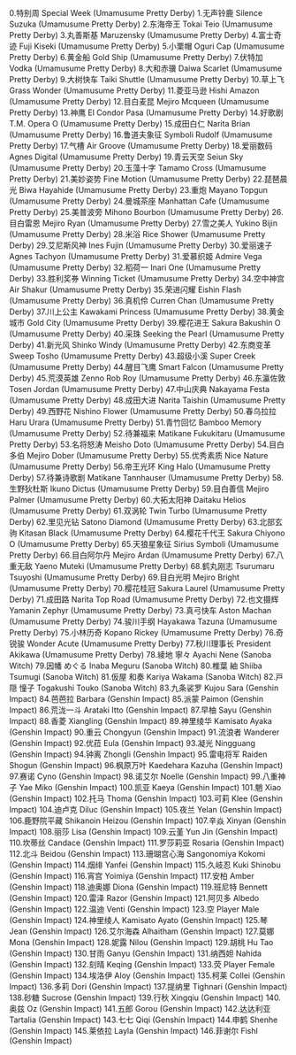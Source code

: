 0.特别周 Special Week (Umamusume Pretty Derby)
1.无声铃鹿 Silence Suzuka (Umamusume Pretty Derby)
2.东海帝王 Tokai Teio (Umamusume Pretty Derby)
3.丸善斯基 Maruzensky (Umamusume Pretty Derby)
4.富士奇迹 Fuji Kiseki (Umamusume Pretty Derby)
5.小栗帽 Oguri Cap (Umamusume Pretty Derby)
6.黄金船 Gold Ship (Umamusume Pretty Derby)
7.伏特加 Vodka (Umamusume Pretty Derby)
8.大和赤骥 Daiwa Scarlet (Umamusume Pretty Derby)
9.大树快车 Taiki Shuttle (Umamusume Pretty Derby)
10.草上飞 Grass Wonder (Umamusume Pretty Derby)
11.菱亚马逊 Hishi Amazon (Umamusume Pretty Derby)
12.目白麦昆 Mejiro Mcqueen (Umamusume Pretty Derby)
13.神鹰 El Condor Pasa (Umamusume Pretty Derby)
14.好歌剧 T.M. Opera O (Umamusume Pretty Derby)
15.成田白仁 Narita Brian (Umamusume Pretty Derby)
16.鲁道夫象征 Symboli Rudolf (Umamusume Pretty Derby)
17.气槽 Air Groove (Umamusume Pretty Derby)
18.爱丽数码 Agnes Digital (Umamusume Pretty Derby)
19.青云天空 Seiun Sky (Umamusume Pretty Derby)
20.玉藻十字 Tamamo Cross (Umamusume Pretty Derby)
21.美妙姿势 Fine Motion (Umamusume Pretty Derby)
22.琵琶晨光 Biwa Hayahide (Umamusume Pretty Derby)
23.重炮 Mayano Topgun (Umamusume Pretty Derby)
24.曼城茶座 Manhattan Cafe (Umamusume Pretty Derby)
25.美普波旁 Mihono Bourbon (Umamusume Pretty Derby)
26.目白雷恩 Mejiro Ryan (Umamusume Pretty Derby)
27.雪之美人 Yukino Bijin (Umamusume Pretty Derby)
28.米浴 Rice Shower (Umamusume Pretty Derby)
29.艾尼斯风神 Ines Fujin (Umamusume Pretty Derby)
30.爱丽速子 Agnes Tachyon (Umamusume Pretty Derby)
31.爱慕织姬 Admire Vega (Umamusume Pretty Derby)
32.稻荷一 Inari One (Umamusume Pretty Derby)
33.胜利奖券 Winning Ticket (Umamusume Pretty Derby)
34.空中神宫 Air Shakur (Umamusume Pretty Derby)
35.荣进闪耀 Eishin Flash (Umamusume Pretty Derby)
36.真机伶 Curren Chan (Umamusume Pretty Derby)
37.川上公主 Kawakami Princess (Umamusume Pretty Derby)
38.黄金城市 Gold City (Umamusume Pretty Derby)
39.樱花进王 Sakura Bakushin O (Umamusume Pretty Derby)
40.采珠 Seeking the Pearl (Umamusume Pretty Derby)
41.新光风 Shinko Windy (Umamusume Pretty Derby)
42.东商变革 Sweep Tosho (Umamusume Pretty Derby)
43.超级小溪 Super Creek (Umamusume Pretty Derby)
44.醒目飞鹰 Smart Falcon (Umamusume Pretty Derby)
45.荒漠英雄 Zenno Rob Roy (Umamusume Pretty Derby)
46.东瀛佐敦 Tosen Jordan (Umamusume Pretty Derby)
47.中山庆典 Nakayama Festa (Umamusume Pretty Derby)
48.成田大进 Narita Taishin (Umamusume Pretty Derby)
49.西野花 Nishino Flower (Umamusume Pretty Derby)
50.春乌拉拉 Haru Urara (Umamusume Pretty Derby)
51.青竹回忆 Bamboo Memory (Umamusume Pretty Derby)
52.待兼福来 Matikane Fukukitaru (Umamusume Pretty Derby)
53.名将怒涛 Meisho Doto (Umamusume Pretty Derby)
54.目白多伯 Mejiro Dober (Umamusume Pretty Derby)
55.优秀素质 Nice Nature (Umamusume Pretty Derby)
56.帝王光环 King Halo (Umamusume Pretty Derby)
57.待兼诗歌剧 Matikane Tannhauser (Umamusume Pretty Derby)
58.生野狄杜斯 Ikuno Dictus (Umamusume Pretty Derby)
59.目白善信 Mejiro Palmer (Umamusume Pretty Derby)
60.大拓太阳神 Daitaku Helios (Umamusume Pretty Derby)
61.双涡轮 Twin Turbo (Umamusume Pretty Derby)
62.里见光钻 Satono Diamond (Umamusume Pretty Derby)
63.北部玄驹 Kitasan Black (Umamusume Pretty Derby)
64.樱花千代王 Sakura Chiyono O (Umamusume Pretty Derby)
65.天狼星象征 Sirius Symboli (Umamusume Pretty Derby)
66.目白阿尔丹 Mejiro Ardan (Umamusume Pretty Derby)
67.八重无敌 Yaeno Muteki (Umamusume Pretty Derby)
68.鹤丸刚志 Tsurumaru Tsuyoshi (Umamusume Pretty Derby)
69.目白光明 Mejiro Bright (Umamusume Pretty Derby)
70.樱花桂冠 Sakura Laurel (Umamusume Pretty Derby)
71.成田路 Narita Top Road (Umamusume Pretty Derby)
72.也文摄辉 Yamanin Zephyr (Umamusume Pretty Derby)
73.真弓快车 Aston Machan (Umamusume Pretty Derby)
74.骏川手纲 Hayakawa Tazuna (Umamusume Pretty Derby)
75.小林历奇 Kopano Rickey (Umamusume Pretty Derby)
76.奇锐骏 Wonder Acute (Umamusume Pretty Derby)
77.秋川理事长 President Akikawa (Umamusume Pretty Derby)
78.綾地 寧々 Ayachi Nene (Sanoba Witch)
79.因幡 めぐる Inaba Meguru (Sanoba Witch)
80.椎葉 紬 Shiiba Tsumugi (Sanoba Witch)
81.仮屋 和奏 Kariya Wakama (Sanoba Witch)
82.戸隠 憧子 Togakushi Touko (Sanoba Witch)
83.九条裟罗 Kujou Sara (Genshin Impact)
84.芭芭拉 Barbara (Genshin Impact)
85.派蒙 Paimon (Genshin Impact)
86.荒泷一斗 Arataki Itto (Genshin Impact)
87.早柚 Sayu (Genshin Impact)
88.香菱 Xiangling (Genshin Impact)
89.神里绫华 Kamisato Ayaka (Genshin Impact)
90.重云 Chongyun (Genshin Impact)
91.流浪者 Wanderer (Genshin Impact)
92.优菈 Eula (Genshin Impact)
93.凝光 Ningguang (Genshin Impact)
94.钟离 Zhongli (Genshin Impact)
95.雷电将军 Raiden Shogun (Genshin Impact)
96.枫原万叶 Kaedehara Kazuha (Genshin Impact)
97.赛诺 Cyno (Genshin Impact)
98.诺艾尔 Noelle (Genshin Impact)
99.八重神子 Yae Miko (Genshin Impact)
100.凯亚 Kaeya (Genshin Impact)
101.魈 Xiao (Genshin Impact)
102.托马 Thoma (Genshin Impact)
103.可莉 Klee (Genshin Impact)
104.迪卢克 Diluc (Genshin Impact)
105.夜兰 Yelan (Genshin Impact)
106.鹿野院平藏 Shikanoin Heizou (Genshin Impact)
107.辛焱 Xinyan (Genshin Impact)
108.丽莎 Lisa (Genshin Impact)
109.云堇 Yun Jin (Genshin Impact)
110.坎蒂丝 Candace (Genshin Impact)
111.罗莎莉亚 Rosaria (Genshin Impact)
112.北斗 Beidou (Genshin Impact)
113.珊瑚宫心海 Sangonomiya Kokomi (Genshin Impact)
114.烟绯 Yanfei (Genshin Impact)
115.久岐忍 Kuki Shinobu (Genshin Impact)
116.宵宫 Yoimiya (Genshin Impact)
117.安柏 Amber (Genshin Impact)
118.迪奥娜 Diona (Genshin Impact)
119.班尼特 Bennett (Genshin Impact)
120.雷泽 Razor (Genshin Impact)
121.阿贝多 Albedo (Genshin Impact)
122.温迪 Venti (Genshin Impact)
123.空 Player Male (Genshin Impact)
124.神里绫人 Kamisato Ayato (Genshin Impact)
125.琴 Jean (Genshin Impact)
126.艾尔海森 Alhaitham (Genshin Impact)
127.莫娜 Mona (Genshin Impact)
128.妮露 Nilou (Genshin Impact)
129.胡桃 Hu Tao (Genshin Impact)
130.甘雨 Ganyu (Genshin Impact)
131.纳西妲 Nahida (Genshin Impact)
132.刻晴 Keqing (Genshin Impact)
133.荧 Player Female (Genshin Impact)
134.埃洛伊 Aloy (Genshin Impact)
135.柯莱 Collei (Genshin Impact)
136.多莉 Dori (Genshin Impact)
137.提纳里 Tighnari (Genshin Impact)
138.砂糖 Sucrose (Genshin Impact)
139.行秋 Xingqiu (Genshin Impact)
140.奥兹 Oz (Genshin Impact)
141.五郎 Gorou (Genshin Impact)
142.达达利亚 Tartalia (Genshin Impact)
143.七七 Qiqi (Genshin Impact)
144.申鹤 Shenhe (Genshin Impact)
145.莱依拉 Layla (Genshin Impact)
146.菲谢尔 Fishl (Genshin Impact)
